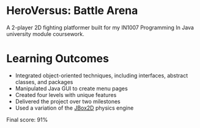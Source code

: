 # HeroVersus: Battle Arena

A 2-player 2D fighting platformer built for my IN1007 Programming In Java university module coursework.

# Learning Outcomes

* Integrated object-oriented techniques, including interfaces, abstract classes, and packages
* Manipulated Java GUI to create menu pages
* Created four levels with unique features
* Delivered the project over two milestones
* Used a variation of the [JBox2D][jbox2d] physics engine

Final score: 91%

[jbox2d]: https://github.com/jbox2d/jbox2d.git
